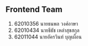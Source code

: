 ## Frontend Team

1. 62010356 นายธนพล วงศ์อาษา
2. 62010434 นายธีธัช เหล่าสุขสกุล
3. 62011044 นายอัครวินท์ บุญเผื่อน
